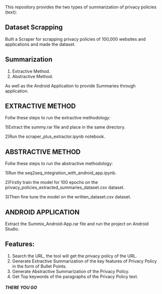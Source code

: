 This repository provides the two types of summarization of privacy policies (text):

## Dataset Scrapping
Built a Scraper for scrapping privacy policies of 100,000 websites and applications and made the dataset.

## Summarization

1) Extractive Method.
2) Abstractive Method.

As well as the Android Application to provide Summaries through application.

## EXTRACTIVE METHOD
Follw these steps to run the extractive methodology:

1)Extract the summy.rar file and place in the same directory.

2)Run the scraper_plus_extractor.ipynb notebook.


## ABSTRACTIVE METHOD
Follw these steps to run the abstractive methodology:

1)Run the seq2seq_integration_with_android_app.ipynb.

2)Firstly train the model for 100 epochs on the privacy_policies_extracted_summaries_dataset.csv dataset.

3)Then fine tune the model on the written_dataset.csv dataset.


## ANDROID APPLICATION

Extract the Summix_Android-App.rar file and run the project on Android Studio.

## Features:
1) Search the URL, the tool will get the privacy policy of the URL.
2) Generate Extractive Summarization of the key features of Privacy Policy in the form of Bullet Points.
3) Generate Abstractive Summarization of the Privacy Policy.
4) Get Top keywords of the paragraphs of the Privacy Policy text. 


##### THERE YOU GO ##### 
